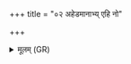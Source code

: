 +++
title = "०२ अहेडमानाभ्य् एहि नो"

+++
<details><summary>मूलम् (GR)</summary>

अहेडमानाभ्य् एहि नो गृहं  
संकाशं भद्रे सुमना अघोराः ।  
प्रति त्वा वर्षवृद्धम् एतु ॥
</details>